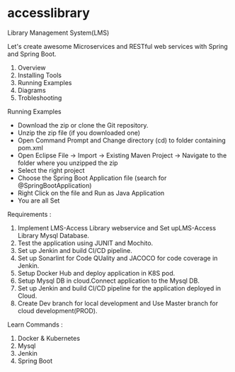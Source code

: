 # accesslibrary
Library Management System(LMS)

Let's create awesome Microservices and RESTful web services with Spring and Spring Boot.

1. Overview
2. Installing Tools
3. Running Examples
4. Diagrams
5. Trobleshooting

Running Examples
  - Download the zip or clone the Git repository.
  - Unzip the zip file (if you downloaded one)
  - Open Command Prompt and Change directory (cd) to folder containing pom.xml
  - Open Eclipse
    File -> Import -> Existing Maven Project -> Navigate to the folder where you unzipped the zip
  - Select the right project
  - Choose the Spring Boot Application file (search for @SpringBootApplication)
  - Right Click on the file and Run as Java Application
  - You are all Set

Requirements : 
1. Implement LMS-Access Library webservice and Set upLMS-Access Library Mysql Database.
2. Test the application using JUNIT and Mochito.
3. Set up Jenkin and build CI/CD pipeline.
4. Set up Sonarlint for Code QUality and JACOCO for code coverage in Jenkin.
6. Setup Docker Hub and deploy application in K8S pod.
7. Setup Mysql DB in cloud.Connect application to the Mysql DB.
8. Set up Jenkin and build CI/CD pipeline for the application deployed in Cloud.
9. Create Dev branch for local development and Use Master branch for cloud development(PROD).

Learn Commands : 
1. Docker & Kubernetes
2. Mysql
3. Jenkin
4. Spring Boot
